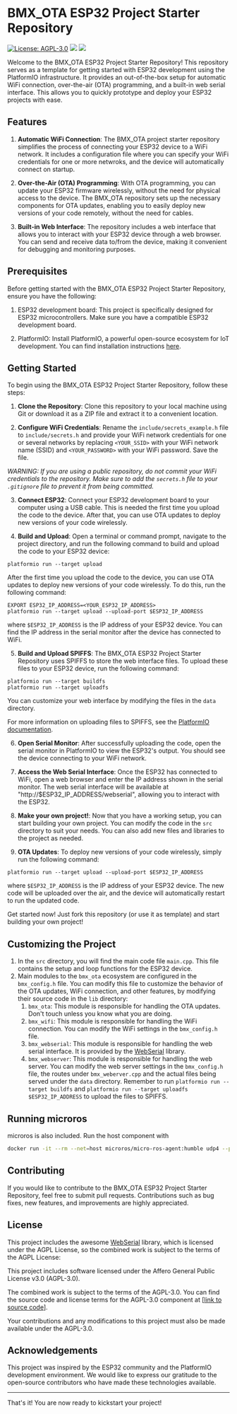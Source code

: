 # BMX_OTA ESP32 Project Starter Repository

[![License: AGPL-3.0](https://img.shields.io/badge/License-AGPL--3.0-blue.svg)](https://www.gnu.org/licenses/agpl-3.0)
[![](https://img.shields.io/badge/PlatformIO-PIO-blue)](https://platformio.org/)
[![](https://img.shields.io/badge/ESP32-ESP32-blue)](https://www.espressif.com/en/products/socs/esp32/overview)

Welcome to the BMX_OTA ESP32 Project Starter Repository! This repository serves as a template for getting started with ESP32 development using the PlatformIO infrastructure. It provides an out-of-the-box setup for automatic WiFi connection, over-the-air (OTA) programming, and a built-in web serial interface. This allows you to quickly prototype and deploy your ESP32 projects with ease.

## Features

1. **Automatic WiFi Connection**: The BMX_OTA project starter repository simplifies the process of connecting your ESP32 device to a WiFi network. It includes a configuration file where you can specify your WiFi credentials for one or more netwroks, and the device will automatically connect on startup.

2. **Over-the-Air (OTA) Programming**: With OTA programming, you can update your ESP32 firmware wirelessly, without the need for physical access to the device. The BMX_OTA repository sets up the necessary components for OTA updates, enabling you to easily deploy new versions of your code remotely, without the need for cables.

3. **Built-in Web Interface**: The repository includes a web interface that allows you to interact with your ESP32 device through a web browser. You can send and receive data to/from the device, making it convenient for debugging and monitoring purposes.

## Prerequisites

Before getting started with the BMX_OTA ESP32 Project Starter Repository, ensure you have the following:

1. ESP32 development board: This project is specifically designed for ESP32 microcontrollers. Make sure you have a compatible ESP32 development board.

2. PlatformIO: Install PlatformIO, a powerful open-source ecosystem for IoT development. You can find installation instructions [here](https://platformio.org/install).

## Getting Started

To begin using the BMX_OTA ESP32 Project Starter Repository, follow these steps:

1. **Clone the Repository**: Clone this repository to your local machine using Git or download it as a ZIP file and extract it to a convenient location.

2. **Configure WiFi Credentials**: Rename the `include/secrets_example.h` file to `include/secrets.h` and provide your WiFi network credentials for one or several networks by replacing `<YOUR_SSID>` with your WiFi network name (SSID) and `<YOUR_PASSWORD>` with your WiFi password. Save the file.

*WARNING: If you are using a public repository, do not commit your WiFi credentials to the repository. Make sure to add the `secrets.h` file to your `.gitignore` file to prevent it from being committed.*

3. **Connect ESP32**: Connect your ESP32 development board to your computer using a USB cable. This is needed the first time you upload the code to the device. After that, you can use OTA updates to deploy new versions of your code wirelessly.

4. **Build and Upload**: Open a terminal or command prompt, navigate to the project directory, and run the following command to build and upload the code to your ESP32 device:

```shell
platformio run --target upload
```

After the first time you upload the code to the device, you can use OTA updates to deploy new versions of your code wirelessly. To do this, run the following command:

```shell
EXPORT ESP32_IP_ADDRESS=<YOUR_ESP32_IP_ADDRESS>
platformio run --target upload --upload-port $ESP32_IP_ADDRESS
```

where `$ESP32_IP_ADDRESS` is the IP address of your ESP32 device. You can find the IP address in the serial monitor after the device has connected to WiFi.

5. **Build and Upload SPIFFS**: The BMX_OTA ESP32 Project Starter Repository uses SPIFFS to store the web interface files. To upload these files to your ESP32 device, run the following command:

```shell
platformio run --target buildfs 
platformio run --target uploadfs
```
You can customize your web interface by modifying the files in the `data` directory.

For more information on uploading files to SPIFFS, see the [PlatformIO documentation](https://docs.platformio.org/en/latest/platforms/espressif32.html#uploading-files-to-file-system-spiffs).


6. **Open Serial Monitor**: After successfully uploading the code, open the serial monitor in PlatformIO to view the ESP32's output. You should see the device connecting to your WiFi network.

7. **Access the Web Serial Interface**: Once the ESP32 has connected to WiFi, open a web browser and enter the IP address shown in the serial monitor. The web serial interface will be available at "http://$ESP32_IP_ADDRESS/webserial", allowing you to interact with the ESP32.

8. **Make your own project!**: Now that you have a working setup, you can start building your own project. You can modify the code in the `src` directory to suit your needs. You can also add new files and libraries to the project as needed.

9. **OTA Updates**: To deploy new versions of your code wirelessly, simply run the following command:

```shell
platformio run --target upload --upload-port $ESP32_IP_ADDRESS
```

where `$ESP32_IP_ADDRESS` is the IP address of your ESP32 device. The new code will be uploaded over the air, and the device will automatically restart to run the updated code.


Get started now! Just fork this repository (or use it as template) and start building your own project!
## Customizing the Project

1. In the `src` directory, you will find the main code file `main.cpp`. This file contains the setup and loop functions for the ESP32 device.
2. Main modules to the `bmx_ota` ecosystem are configured in the `bmx_config.h` file. You can modify this file to customize the behavior of the OTA updates, WiFi connection, and other features, by modifying their source code in the `lib` directory:
   1. `bmx_ota`: This module is responsible for handling the OTA updates. Don't touch unless you know what you are doing.
   2. `bmx_wifi`: This module is responsible for handling the WiFi connection. You can modify the WiFi settings in the `bmx_config.h` file.
   3. `bmx_webserial`: This module is responsible for handling the web serial interface. It is provided by the [WebSerial](http://github.com/ayushsharma82/WebSerial) library. 
   4. `bmx_webserver`: This module is responsible for handling the web server. You can modify the web server settings in the `bmx_config.h` file, the routes under `bmx_weberver.cpp` and the actual files being served under the `data` directory. Remember to run `platformio run --target buildfs` and `platformio run --target uploadfs $ESP32_IP_ADDRESS` to upload the files to SPIFFS.

## Running microros

microros is also included. Run the host component with

```bash
docker run -it --rm --net=host microros/micro-ros-agent:humble udp4 --port 8888 -v 6   
```

## Contributing

If you would like to contribute to the BMX_OTA ESP32 Project Starter Repository, feel free to submit pull requests. Contributions such as bug fixes, new features, and improvements are highly appreciated.

## License

This project includes the awesome [WebSerial](https://github.com/ayushsharma82/WebSerial) library, which is licensed under the AGPL License, so the combined work is subject to the terms of the AGPL License:

This project includes software licensed under the Affero General Public License v3.0 (AGPL-3.0). 

The combined work is subject to the terms of the AGPL-3.0. You can find the source code and license terms for the AGPL-3.0 component at [[link to source code](https://github.com/clausqr/bmx_ota)].

Your contributions and any modifications to this project must also be made available under the AGPL-3.0.



## Acknowledgements

This project was inspired by the ESP32 community and the PlatformIO development environment. We would like to express our gratitude to the open-source contributors who have made these technologies available.

---

That's it! You are now ready to kickstart your project!
